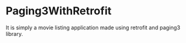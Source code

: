 # Paging3WithRetrofit

It is simply a movie listing application made using retrofit and paging3 library.
